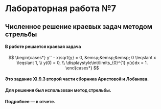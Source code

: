 # Лабораторная работа №7
## Численное решение краевых задач методом стрельбы

#### В работе решается краевая задача 
$$
	\begin{cases*}
		y'' - x\sqrt{y} = 0, &emsp;&emsp;&emsp; 0 \leqslant x \leqslant 1, \\
		y(0) = 0, \\
		\displaystyle\int\limits_{0}^{1} y(x)dx = 1.
	\end{cases*}
$$
#### Это задание **XI.9.3** второй части сборника Аристовой и Лобанова.

#### Для решения был использован метод стрельбы.

#### Подробнее — в отчете.